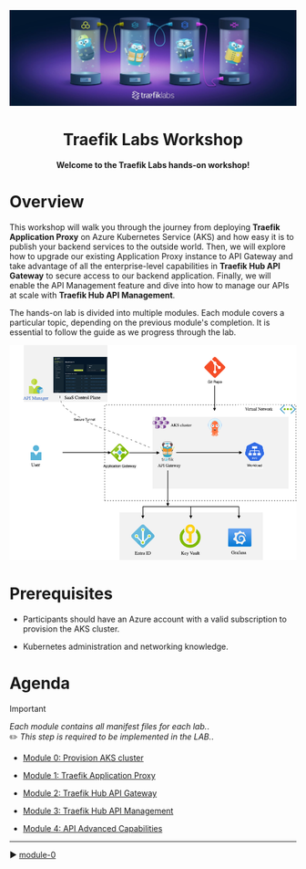 ![traefiklabs](media/traefiklabs.jpeg)

<h1 align=center>Traefik Labs Workshop</h1>

<p align=center><b>Welcome to the Traefik Labs hands-on workshop!</b></p>

# Overview

This workshop will walk you through the journey from deploying <b>Traefik Application Proxy</b> on Azure Kubernetes Service (AKS) and how easy it is to publish your backend services to the outside world. Then, we will explore how to upgrade our existing Application Proxy instance to API Gateway and take advantage of all the enterprise-level capabilities in <b>Traefik Hub API Gateway</b> to secure access to our backend application. Finally, we will enable the API Management feature and dive into how to manage our APIs at scale with <b>Traefik Hub API Management</b>.

The hands-on lab is divided into multiple modules. Each module covers a particular topic, depending on the previous module's completion. It is essential to follow the guide as we progress through the lab.   




![AKS-Hub](media/Azure-Hub-Hub-AKS.png)

# Prerequisites

- Participants should have an Azure account with a valid subscription to provision the AKS cluster. 

- Kubernetes administration and networking knowledge. 

# Agenda

> [!IMPORTANT]     
> *Each module contains all manifest files for each lab.*.             
> :pencil2: *This step is required to be implemented in the LAB.*.

- [Module 0: Provision AKS cluster](module-0/readme.md)

- [Module 1: Traefik Application Proxy](module-1/readme.md)

- [Module 2: Traefik Hub API Gateway](module-2/readme.md)

- [Module 3: Traefik Hub API Management](module-3/readme.md)

- [Module 4: API Advanced Capabilities](module-4/readme.md)

------
:arrow_forward: [module-0](module-0/readme.md)
